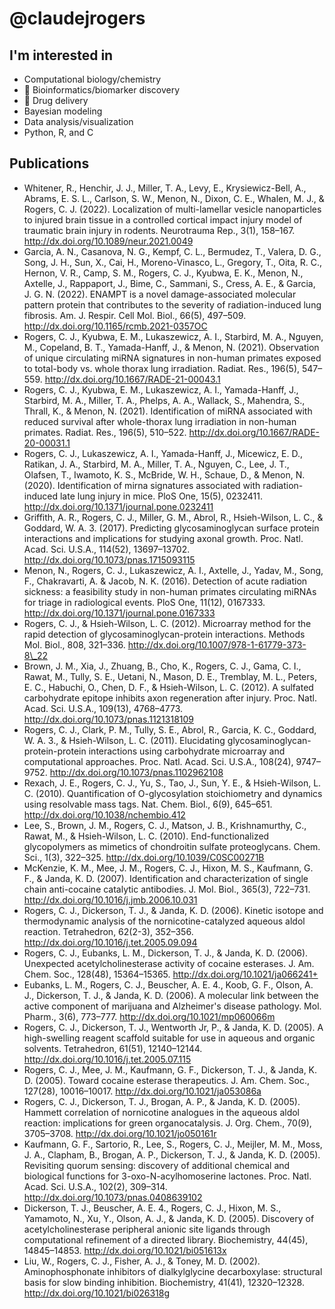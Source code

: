 # @claudejrogers

## I'm interested in
- Computational biology/chemistry
- 🧬 Bioinformatics/biomarker discovery
- 💊 Drug delivery
- Bayesian modeling
- Data analysis/visualization
- Python, R, and C

## Publications
- Whitener, R., Henchir, J. J., Miller, T. A., Levy, E., Krysiewicz-Bell, A.,
  Abrams, E. S. L., Carlson, S. W., Menon, N., Dixon, C. E., Whalen, M. J., &
  Rogers, C. J. (2022). Localization of multi-lamellar vesicle nanoparticles to
  injured brain tissue in a controlled cortical impact injury model of traumatic
  brain injury in rodents. Neurotrauma Rep., 3(1), 158–167.
  http://dx.doi.org/10.1089/neur.2021.0049
- Garcia, A. N., Casanova, N. G., Kempf, C. L., Bermudez, T., Valera, D. G.,
  Song, J. H., Sun, X., Cai, H., Moreno-Vinasco, L., Gregory, T., Oita, R. C.,
  Hernon, V. R., Camp, S. M., Rogers, C. J., Kyubwa, E. K., Menon, N., Axtelle,
  J., Rappaport, J., Bime, C., Sammani, S., Cress, A. E., & Garcia, J. G. N.
  (2022). ENAMPT is a novel damage-associated molecular pattern protein that
  contributes to the severity of radiation-induced lung fibrosis. Am. J. Respir.
  Cell Mol. Biol., 66(5), 497–509. http://dx.doi.org/10.1165/rcmb.2021-0357OC
- Rogers, C. J., Kyubwa, E. M., Lukaszewicz, A. I., Starbird, M. A., Nguyen, M.,
  Copeland, B. T., Yamada-Hanff, J., & Menon, N. (2021). Observation of unique
  circulating miRNA signatures in non-human primates exposed to total-body vs.
  whole thorax lung irradiation. Radiat. Res., 196(5), 547–559.
  http://dx.doi.org/10.1667/RADE-21-00043.1
- Rogers, C. J., Kyubwa, E. M., Lukaszewicz, A. I., Yamada-Hanff, J., Starbird,
  M. A., Miller, T. A., Phelps, A. A., Wallack, S., Mahendra, S., Thrall, K., &
  Menon, N. (2021). Identification of miRNA associated with reduced survival
  after whole-thorax lung irradiation in non-human primates. Radiat. Res.,
  196(5), 510–522. http://dx.doi.org/10.1667/RADE-20-00031.1
- Rogers, C. J., Lukaszewicz, A. I., Yamada-Hanff, J., Micewicz, E. D., Ratikan,
  J. A., Starbird, M. A., Miller, T. A., Nguyen, C., Lee, J. T., Olafsen, T.,
  Iwamoto, K. S., McBride, W. H., Schaue, D., & Menon, N. (2020). Identification
  of mirna signatures associated with radiation-induced late lung injury in
  mice. PloS One, 15(5), 0232411. http://dx.doi.org/10.1371/journal.pone.0232411
- Griffith, A. R., Rogers, C. J., Miller, G. M., Abrol, R., Hsieh-Wilson, L. C.,
  & Goddard, W. A. 3. (2017). Predicting glycosaminoglycan surface protein
  interactions and implications for studying axonal growth. Proc. Natl. Acad.
  Sci. U.S.A., 114(52), 13697–13702. http://dx.doi.org/10.1073/pnas.1715093115
- Menon, N., Rogers, C. J., Lukaszewicz, A. I., Axtelle, J., Yadav, M., Song,
  F., Chakravarti, A. & Jacob, N. K. (2016). Detection of acute radiation
  sickness: a feasibility study in non-human primates circulating miRNAs for
  triage in radiological events. PloS One, 11(12), 0167333.
  http://dx.doi.org/10.1371/journal.pone.0167333
- Rogers, C. J., & Hsieh-Wilson, L. C. (2012). Microarray method for the rapid
  detection of glycosaminoglycan-protein interactions. Methods Mol. Biol.,
  808, 321–336. http://dx.doi.org/10.1007/978-1-61779-373-8\_22
- Brown, J. M., Xia, J., Zhuang, B., Cho, K., Rogers, C. J., Gama, C. I., Rawat,
  M., Tully, S. E., Uetani, N., Mason, D. E., Tremblay, M. L., Peters, E. C.,
  Habuchi, O., Chen, D. F., & Hsieh-Wilson, L. C. (2012). A sulfated
  carbohydrate epitope inhibits axon regeneration after injury. Proc. Natl.
  Acad. Sci. U.S.A., 109(13), 4768–4773.
  http://dx.doi.org/10.1073/pnas.1121318109
- Rogers, C. J., Clark, P. M., Tully, S. E., Abrol, R., Garcia, K. C., Goddard,
  W. A. 3., & Hsieh-Wilson, L. C. (2011). Elucidating
  glycosaminoglycan-protein-protein interactions using carbohydrate microarray
  and computational approaches. Proc. Natl. Acad. Sci. U.S.A., 108(24),
  9747–9752. http://dx.doi.org/10.1073/pnas.1102962108
- Rexach, J. E., Rogers, C. J., Yu, S., Tao, J., Sun, Y. E., & Hsieh-Wilson, L.
  C. (2010). Quantification of O-glycosylation stoichiometry and dynamics using
  resolvable mass tags. Nat. Chem. Biol., 6(9), 645–651.
  http://dx.doi.org/10.1038/nchembio.412
- Lee, S., Brown, J. M., Rogers, C. J., Matson, J. B., Krishnamurthy, C., Rawat,
  M., & Hsieh-Wilson, L. C. (2010). End-functionalized glycopolymers as mimetics
  of chondroitin sulfate proteoglycans. Chem. Sci., 1(3), 322–325.
  http://dx.doi.org/10.1039/C0SC00271B
- McKenzie, K. M., Mee, J. M., Rogers, C. J., Hixon, M. S., Kaufmann, G. F., &
  Janda, K. D. (2007). Identification and characterization of single chain
  anti-cocaine catalytic antibodies. J. Mol. Biol., 365(3), 722–731.
  http://dx.doi.org/10.1016/j.jmb.2006.10.031
- Rogers, C. J., Dickerson, T. J., & Janda, K. D. (2006). Kinetic isotope and
  thermodynamic analysis of the nornicotine-catalyzed aqueous aldol reaction.
  Tetrahedron, 62(2-3), 352–356. http://dx.doi.org/10.1016/j.tet.2005.09.094
- Rogers, C. J., Eubanks, L. M., Dickerson, T. J., & Janda, K. D. (2006).
  Unexpected acetylcholinesterase activity of cocaine esterases. J. Am. Chem.
  Soc., 128(48), 15364–15365. http://dx.doi.org/10.1021/ja066241+
- Eubanks, L. M., Rogers, C. J., Beuscher, A. E. 4., Koob, G. F., Olson, A. J.,
  Dickerson, T. J., & Janda, K. D. (2006). A molecular link between the active
  component of marijuana and Alzheimer's disease pathology. Mol. Pharm., 3(6),
  773–777. http://dx.doi.org/10.1021/mp060066m
- Rogers, C. J., Dickerson, T. J., Wentworth Jr, P., & Janda, K. D. (2005). A
  high-swelling reagent scaffold suitable for use in aqueous and organic
  solvents. Tetrahedron, 61(51), 12140–12144.
  http://dx.doi.org/10.1016/j.tet.2005.07.115
- Rogers, C. J., Mee, J. M., Kaufmann, G. F., Dickerson, T. J., & Janda, K. D.
  (2005). Toward cocaine esterase therapeutics. J. Am. Chem. Soc., 127(28),
  10016–10017. http://dx.doi.org/10.1021/ja053086a
- Rogers, C. J., Dickerson, T. J., Brogan, A. P., & Janda, K. D. (2005). Hammett
  correlation of nornicotine analogues in the aqueous aldol reaction:
  implications for green organocatalysis. J. Org. Chem., 70(9), 3705–3708.
  http://dx.doi.org/10.1021/jo050161r
- Kaufmann, G. F., Sartorio, R., Lee, S., Rogers, C. J., Meijler, M. M., Moss,
  J. A., Clapham, B., Brogan, A. P., Dickerson, T. J., & Janda, K. D. (2005).
  Revisiting quorum sensing: discovery of additional chemical and biological
  functions for 3-oxo-N-acylhomoserine lactones. Proc. Natl. Acad. Sci. U.S.A.,
  102(2), 309–314. http://dx.doi.org/10.1073/pnas.0408639102
- Dickerson, T. J., Beuscher, A. E. 4., Rogers, C. J., Hixon, M. S., Yamamoto,
  N., Xu, Y., Olson, A. J., & Janda, K. D. (2005). Discovery of
  acetylcholinesterase peripheral anionic site ligands through computational
  refinement of a directed library. Biochemistry, 44(45), 14845–14853.
  http://dx.doi.org/10.1021/bi051613x
- Liu, W., Rogers, C. J., Fisher, A. J., & Toney, M. D. (2002). Aminophosphonate
  inhibitors of dialkylglycine decarboxylase: structural basis for slow binding
  inhibition. Biochemistry, 41(41), 12320–12328.
  http://dx.doi.org/10.1021/bi026318g


